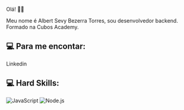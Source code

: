 Olá! 🙅‍♂️

Meu nome é Albert Sevy Bezerra Torres, sou desenvolvedor backend. Formado na Cubos Academy.

## 💻 Para me encontar:
Linkedin

## 💻 Hard Skills:
![JavaScript](https://img.shields.io/badge/JavaScript-323330?style=for-the-badge&logo=javascript&logoColor=F7DF1E)  ![Node.js](https://img.shields.io/badge/Node%20js-339933?style=for-the-badge&logo=nodedotjs&logoColor=white)
